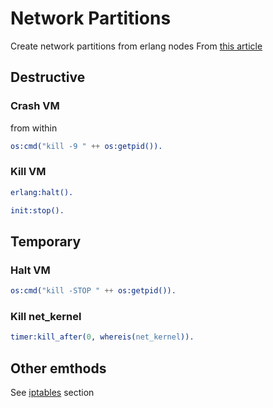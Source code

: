 # Network Partitions

Create network partitions from erlang nodes
From [this article](https://web.archive.org/web/20131029050630/http://djui.io/2011/03/18/simulating-net-splits-in-erlang/)

## Destructive

### Crash VM

from within

``` erlang
os:cmd("kill -9 " ++ os:getpid()).
```

### Kill VM

``` erlang
erlang:halt().
```

``` erlang
init:stop().
```

## Temporary

### Halt VM

``` erlang
os:cmd("kill -STOP " ++ os:getpid()).
```

### Kill net_kernel

``` erlang
timer:kill_after(0, whereis(net_kernel)).
```

## Other emthods

See [iptables](https://github.com/zoten/zot-help/blob/master/iptables.md) section
